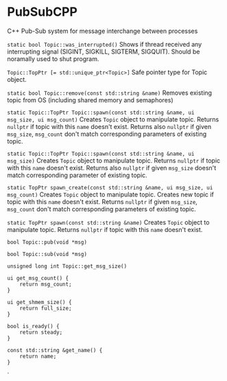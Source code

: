 # PubSubCPP
C++ Pub-Sub system for message interchange between processes


`static bool Topic::was_interrupted()`
Shows if thread received any interrupting signal (SIGINT, SIGKILL, SIGTERM, SIGQUIT).
Should be noramally used to shut program.

`Topic::TopPtr [= std::unique_ptr<Topic>]`
Safe pointer type for Topic object.

`static bool Topic::remove(const std::string &name)`
Removes existing topic from OS (including shared memory and semaphores)

`static Topic::TopPtr Topic::spawn(const std::string &name, ui msg_size, ui msg_count)`
    Creates `Topic` object to manipulate topic.
Returns `nullptr` if topic with this `name` doesn't exist.
Returns also `nullptr` if given `msg_size`, `msg_count` don't match corresponding parameters of existing topic.

`static Topic::TopPtr Topic::spawn(const std::string &name, ui msg_size)`
Creates `Topic` object to manipulate topic.
Returns `nullptr` if topic with this `name` doesn't exist.
Returns also `nullptr` if given `msg_size` doesn't match corresponding parameter of existing topic.


`static TopPtr spawn_create(const std::string &name, ui msg_size, ui msg_count)`
Creates `Topic` object to manipulate topic.
Creates new topic if topic with this `name` doesn't exist.
Returns `nullptr` if given `msg_size`, `msg_count` don't match corresponding parameters of existing topic.

`static TopPtr spawn(const std::string &name)`
Creates `Topic` object to manipulate topic.
Returns `nullptr` if topic with this `name` doesn't exist.

    
`bool Topic::pub(void *msg)`

`bool Topic::sub(void *msg)`

`unsigned long int Topic::get_msg_size()`

    ui get_msg_count() {
        return msg_count;
    }

    ui get_shmem_size() {
        return full_size;
    }

    bool is_ready() {
        return steady;
    }

    const std::string &get_name() {
        return name;
    }
`
